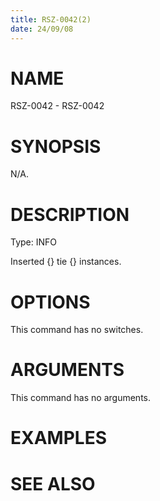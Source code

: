 ```yaml
---
title: RSZ-0042(2)
date: 24/09/08
---
```


# NAME

RSZ-0042 - RSZ-0042

# SYNOPSIS

N/A.

# DESCRIPTION

Type: INFO

Inserted {} tie {} instances.

# OPTIONS

This command has no switches.

# ARGUMENTS

This command has no arguments.

# EXAMPLES

# SEE ALSO
